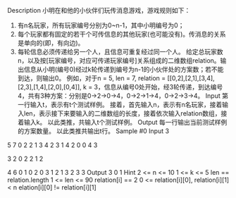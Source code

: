 Description
小明在和他的小伙伴们玩传消息游戏，游戏规则如下：
1. 有n名玩家，所有玩家编号分别为0~n-1，其中小明编号为0；
2. 每个玩家都有固定的若干个可传信息的其他玩家(也可能没有)。传消息的关系是单向的(即，有向边)。
3. 每轮信息必须传递给另一个人，且信息可重复经过同一个人。
给定总玩家数n，以及按[玩家编号，对应可传递玩家编号]关系组成的二维数组relation。输出信息从小明(编号0)经过k轮传递到编号为n-1的小伙伴处的方案数；若不能到达，则输出0。
例如，对于n = 5, len = 7, relation = [[0,2],[2,1],[3,4],[2,3],[1,4],[2,0],[0,4]], k = 3，信息从编号0处开始，经3轮传递，到达编号4，共有3种方案：分别是0->2->0->4，0->2->1->4，0->2->3->4。
Input
第一行输入t，表示有t个测试样例。
接着，首先输入n，表示有n名玩家，接着输入len，表示接下来要输入的二维数组的长度，接着依次输入relation数组，接着输入k。
以此类推，共输入t个测试样例。
Output
每一行输出当前测试样例的方案数量。
以此类推共输出t行。
Sample
#0
Input
3

5
7
0 2
2 1
3 4
2 3
1 4
2 0
0 4
3

3
2
0 2
2 1
2

4
6
0 1
0 2
0 3
1 2
1 3
2 3
3
Output
3
0
1
Hint
2 <= n <= 10
1 <= k <= 5
len == relation.length
1 <= len <= 90
relation[i] == 2
0 <= relation[i][0], relation[i][1] < n
elation[i][0] != relation[i][1]